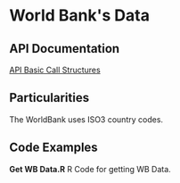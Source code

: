 # World Bank's Data
## API Documentation 
[API Basic Call Structures](https://datahelpdesk.worldbank.org/knowledgebase/articles/898581-api-basic-call-structures)

## Particularities 
The WorldBank uses ISO3 country codes. 

## Code Examples
**Get WB Data.R** R Code for getting WB Data.
